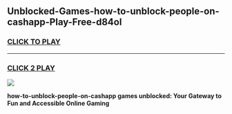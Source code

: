 
## Unblocked-Games-how-to-unblock-people-on-cashapp-Play-Free-d84ol
<h3>
<a href="https://premium76.site?title=how-to-unblock-people-on-cashapp&ref=21A">CLICK TO PLAY</a></h3>
<hr>

<h3>
<a href="https://premium76.site?title=how-to-unblock-people-on-cashapp&ref=21A">CLICK 2 PLAY</a>
  
</h3>

<a href="https://premium76.site?title=how-to-unblock-people-on-cashapp&ref=21A"><img src="https://clearcache.store/games.png"></a>


**how-to-unblock-people-on-cashapp games unblocked: Your Gateway to Fun and Accessible Online Gaming**

